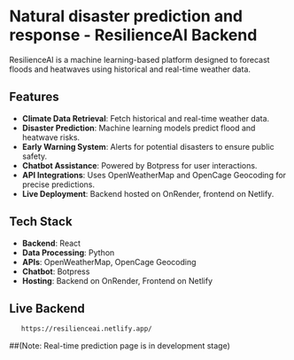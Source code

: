 # Natural disaster prediction and response - ResilienceAI Backend

ResilienceAI is a machine learning-based platform designed to forecast floods and heatwaves using historical and real-time weather data.

## Features
- **Climate Data Retrieval**: Fetch historical and real-time weather data.
- **Disaster Prediction**: Machine learning models predict flood and heatwave risks.
- **Early Warning System**: Alerts for potential disasters to ensure public safety.
- **Chatbot Assistance**: Powered by Botpress for user interactions.
- **API Integrations**: Uses OpenWeatherMap and OpenCage Geocoding for precise predictions.
- **Live Deployment**: Backend hosted on OnRender, frontend on Netlify.

## Tech Stack
- **Backend**: React
- **Data Processing**: Python
- **APIs**: OpenWeatherMap, OpenCage Geocoding
- **Chatbot**: Botpress
- **Hosting**: Backend on OnRender, Frontend on Netlify

## Live Backend
```bash
   https://resilienceai.netlify.app/
```

##(Note: Real-time prediction page is in development stage)
